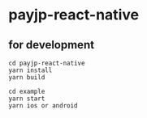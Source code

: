 # payjp-react-native

## for development


```
cd payjp-react-native
yarn install
yarn build
```

```
cd example
yarn start
yarn ios or android
```
